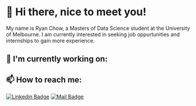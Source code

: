 # 👋 Hi there, nice to meet you! 

My name is Ryan Chow, a Masters of Data Science student at the University of Melbourne. I am currently interested in seeking job oppurtunities and internships to gain more experience.

## 🔭 I'm currently working on:

## 📫 How to reach me:

[![Linkedin Badge](https://img.shields.io/badge/-Ryan_Chow-0e76a8?style=flat&labelColor=0e76a8&logo=linkedin&logoColor=white)](https://www.linkedin.com/in/nicholaswongcl/) [![Mail Badge](https://img.shields.io/badge/-Ryan_Chow-c0392b?style=flat&labelColor=c0392b&logo=gmail&logoColor=white)](mailto:ryan.chow@hotmail.com.au)

<!--
**lcho0006/lcho0006** is a ✨ _special_ ✨ repository because its `README.md` (this file) appears on your GitHub profile.

Here are some ideas to get you started:

- 🔭 I’m currently working on ...
- 🌱 I’m currently learning ...
- 👯 I’m looking to collaborate on ...
- 🤔 I’m looking for help with ...
- 💬 Ask me about ...
- 📫 How to reach me: ...
- 😄 Pronouns: ...
- ⚡ Fun fact: ...
-->
